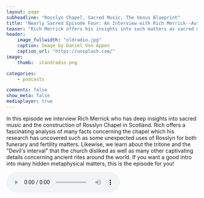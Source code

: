 ```yaml
---
layout: page
subheadline: "Rosslyn Chapel, Sacred Music, The Venus Blueprint"
title: "Nearly Sacred Episode Four: An Interview with Rich Merrick--Author of the Venus Blueprint"
teaser: "Rich Merrick offers his insights into such matters as sacred music and the construction of Rosslyn Chapel in Scotland."
header:
    image_fullwidth: "oldradio.jpg"
    caption: Image by Daniel Von Appen
    caption_url: "https://unsplash.com/"
image:
    thumb:  standradio.png

categories:
    - podcasts

comments: false
show_meta: false
mediaplayer: true
---
```



In this episode we interview Rich Merrick who has deep insights into sacred music and the construction of Rosslyn Chapel in Scotland. Rich offers a fascinating 
analysis of many facts concerning the chapel which his research has uncovered such as some unexpected uses of Rosslyn for both funerary and fertility matters. 
Likewise, we learn about the tritone and the "Devil's interval" that the church disliked as well as many other captivating details concerning ancient rites around the 
world. If you want a good intro into many hidden metaphysical matters, this is the episode for you! 


<audio src="https://archive.org/details/NearlySacred/NearlySacredEpisode4.mp3" type="audio/mp3" controls="controls"></audio>

